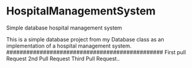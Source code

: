 # HospitalManagementSystem
Simple database hospital management system

This is a simple database project from my Database class as an implementation of a hospital management system. 
###############################################
First pull Request
2nd  Pull Request
Third Pull Request..
